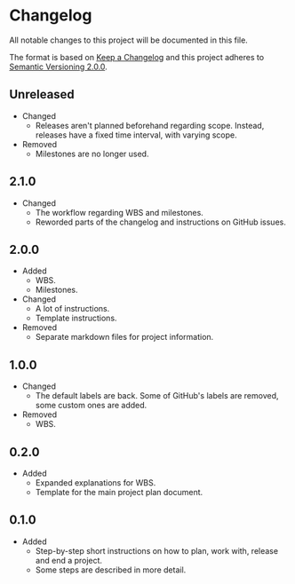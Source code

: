 # Changelog
All notable changes to this project will be documented in this file.

The format is based on [Keep a Changelog][1] and this project adheres to [Semantic Versioning 2.0.0][2].

## Unreleased

* Changed
    * Releases aren't planned beforehand regarding scope. Instead, releases have a fixed time interval, with varying scope.
* Removed
    * Milestones are no longer used.

## 2.1.0

* Changed
    * The workflow regarding WBS and milestones.
    * Reworded parts of the changelog and instructions on GitHub issues.

## 2.0.0

* Added
    * WBS.
    * Milestones.
* Changed
    * A lot of instructions.
    * Template instructions.
* Removed
    * Separate markdown files for project information.

## 1.0.0

* Changed
  * The default labels are back. Some of GitHub's labels are removed, some custom ones are added.
* Removed
  * WBS.

## 0.2.0
* Added
    * Expanded explanations for WBS.
    * Template for the main project plan document.

## 0.1.0

* Added
    * Step-by-step short instructions on how to plan, work with, release and end a project.
    * Some steps are described in more detail.


[1]: https://keepachangelog.com/en/1.0.0/
[2]: https://semver.org/

